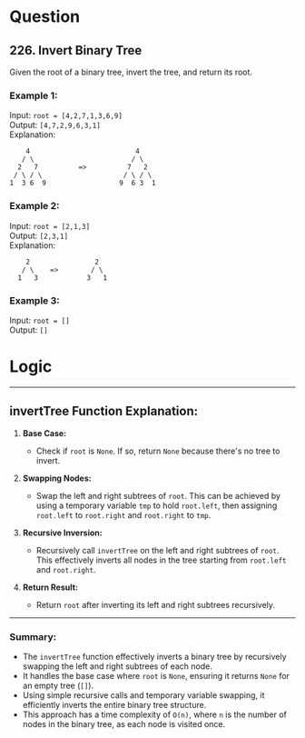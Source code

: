 # Question
## 226. Invert Binary Tree

Given the root of a binary tree, invert the tree, and return its root.

### Example 1:
Input: `root = [4,2,7,1,3,6,9]`  
Output: `[4,7,2,9,6,3,1]`  
Explanation:  
```
    4                          4
   / \                        / \
  2   7          =>          7   2
 / \ / \                    / \ / \
1  3 6  9                  9  6 3  1
```

### Example 2:
Input: `root = [2,1,3]`  
Output: `[2,3,1]`  
Explanation:
```
    2                2
   / \    =>        / \
  1   3            3   1
```

### Example 3:
Input: `root = []`  
Output: `[]`

# Logic
---

## invertTree Function Explanation:

1. **Base Case:**
   - Check if `root` is `None`. If so, return `None` because there's no tree to invert.

2. **Swapping Nodes:**
   - Swap the left and right subtrees of `root`. This can be achieved by using a temporary variable `tmp` to hold `root.left`, then assigning `root.left` to `root.right` and `root.right` to `tmp`.
   
3. **Recursive Inversion:**
   - Recursively call `invertTree` on the left and right subtrees of `root`. This effectively inverts all nodes in the tree starting from `root.left` and `root.right`.

4. **Return Result:**
   - Return `root` after inverting its left and right subtrees recursively.

---

### Summary:
- The `invertTree` function effectively inverts a binary tree by recursively swapping the left and right subtrees of each node.
- It handles the base case where `root` is `None`, ensuring it returns `None` for an empty tree (`[]`).
- Using simple recursive calls and temporary variable swapping, it efficiently inverts the entire binary tree structure.
- This approach has a time complexity of `O(n)`, where `n` is the number of nodes in the binary tree, as each node is visited once.